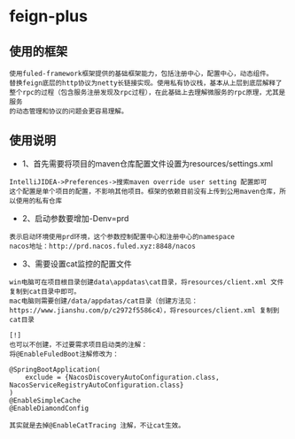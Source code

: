 # feign-plus

## 使用的框架

```text
使用fuled-framework框架提供的基础框架能力，包括注册中心，配置中心，动态组件。
替换feign底层的http协议为netty长链接实现。使用私有协议栈，基本从上层到底层解释了
整个rpc的过程（包含服务注册发现及rpc过程），在此基础上去理解微服务的rpc原理，尤其是服务
的动态管理和协议的问题会更容易理解。
```

## 使用说明

- 1、首先需要将项目的maven仓库配置文件设置为resources/settings.xml

```text
IntelliJIDEA->Preferences->搜索maven override user setting 配置即可
这个配置是单个项目的配置，不影响其他项目。框架的依赖目前没有上传到公用maven仓库，所以使用的私有仓库

```

- 2、启动参数要增加-Denv=prd

```text
表示启动环境使用prd环境，这个参数控制配置中心和注册中心的namespace
nacos地址：http://prd.nacos.fuled.xyz:8848/nacos
```

- 3、需要设置cat监控的配置文件

```text
win电脑可在项目根目录创建data\appdatas\cat目录，将resources/client.xml 文件复制到cat目录中即可。
mac电脑则需要创建/data/appdatas/cat目录（创建方法见：https://www.jianshu.com/p/c2972f5586c4），将resources/client.xml 复制到cat目录

[!]
也可以不创建，不过要需求项目启动类的注解：
将@EnableFuledBoot注解修改为：

@SpringBootApplication(
    exclude = {NacosDiscoveryAutoConfiguration.class, NacosServiceRegistryAutoConfiguration.class}
)
@EnableSimpleCache
@EnableDiamondConfig

其实就是去掉@EnableCatTracing 注解，不让cat生效。
```
